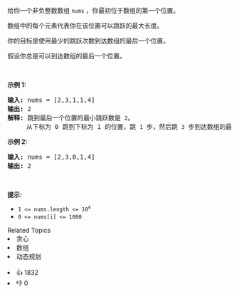 <p>给你一个非负整数数组&nbsp;<code>nums</code> ，你最初位于数组的第一个位置。</p>

<p>数组中的每个元素代表你在该位置可以跳跃的最大长度。</p>

<p>你的目标是使用最少的跳跃次数到达数组的最后一个位置。</p>

<p>假设你总是可以到达数组的最后一个位置。</p>

<p>&nbsp;</p>

<p><strong>示例 1:</strong></p>

<pre>
<strong>输入:</strong> nums = [2,3,1,1,4]
<strong>输出:</strong> 2
<strong>解释:</strong> 跳到最后一个位置的最小跳跃数是 <span><code>2</code></span>。
&nbsp;    从下标为 0 跳到下标为 1 的位置，跳&nbsp;<span><code>1</code></span>&nbsp;步，然后跳&nbsp;<span><code>3</code></span>&nbsp;步到达数组的最后一个位置。
</pre>

<p><strong>示例 2:</strong></p>

<pre>
<strong>输入:</strong> nums = [2,3,0,1,4]
<strong>输出:</strong> 2
</pre>

<p>&nbsp;</p>

<p><strong>提示:</strong></p>

<ul> 
 <li><code>1 &lt;= nums.length &lt;= 10<sup>4</sup></code></li> 
 <li><code>0 &lt;= nums[i] &lt;= 1000</code></li> 
</ul>

<div><div>Related Topics</div><div><li>贪心</li><li>数组</li><li>动态规划</li></div></div><br><div><li>👍 1832</li><li>👎 0</li></div>